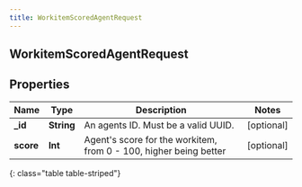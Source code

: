 ```yaml
---
title: WorkitemScoredAgentRequest
---
```

## WorkitemScoredAgentRequest

## Properties

|Name | Type | Description | Notes|
|------------ | ------------- | ------------- | -------------|
| **_id** | **String** | An agents ID. Must be a valid UUID. | [optional] |
| **score** | **Int** | Agent&#39;s score for the workitem, from 0 - 100, higher being better | [optional] |
{: class="table table-striped"}


